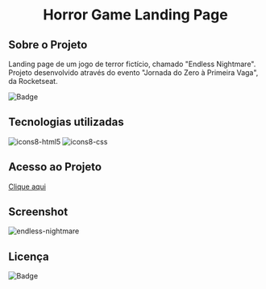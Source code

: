 <h1 align="center"> Horror Game Landing Page </h1> 

## Sobre o Projeto
<p>Landing page de um jogo de terror fictício, chamado "Endless Nightmare". <br>
Projeto desenvolvido através do evento "Jornada do Zero à Primeira Vaga", da Rocketseat.</p>

![Badge](https://img.shields.io/badge/STATUS-Concluído-FFC700?style=for-the-badge)

## Tecnologias utilizadas

![icons8-html5](https://github.com/miyazatojj/horror-game-landing-page/assets/89876548/5b90f3d0-56b1-4162-a779-9305a25681b9)
![icons8-css](https://github.com/miyazatojj/horror-game-landing-page/assets/89876548/9a2ed681-d782-4bec-995f-1ef7cb57ee1c)

## Acesso ao Projeto

[Clique aqui](https://miyazatojj.github.io/horror-game-landing-page/)

## Screenshot
![endless-nightmare](https://github.com/miyazatojj/horror-game-landing-page/assets/89876548/e056191b-4f89-4ec5-841a-9c0c6f80b924)

## Licença
![Badge](https://img.shields.io/badge/License-MIT-172D2F?style=for-the-badge)
